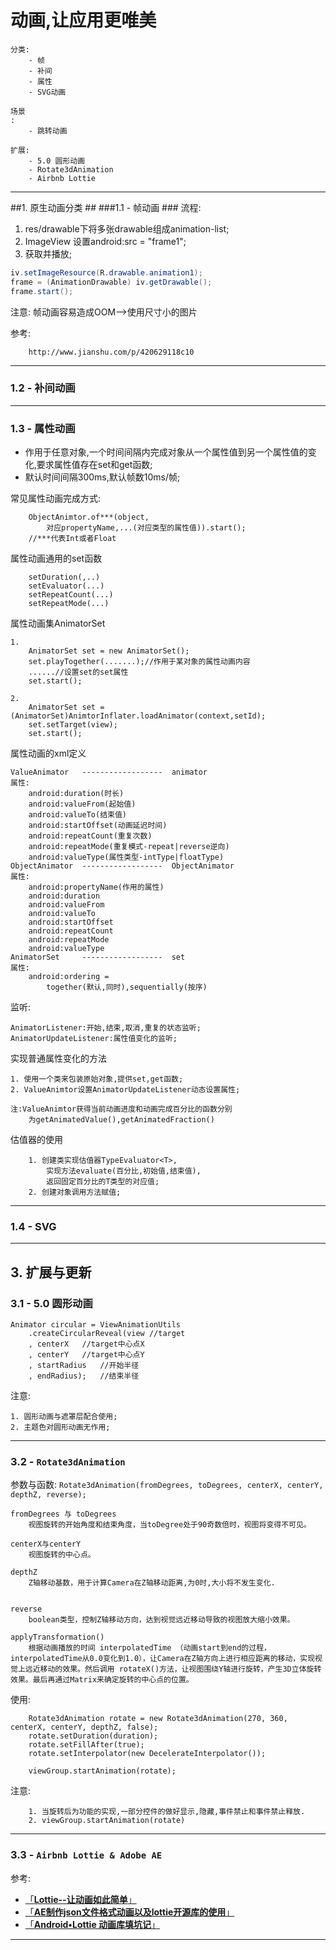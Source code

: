 # 动画,让应用更唯美

	分类:
		- 帧			
		- 补间		
		- 属性		
		- SVG动画

	场景
	:
		- 跳转动画

	扩展:
		- 5.0 圆形动画
		- Rotate3dAnimation
		- Airbnb Lottie
---

##1.  原生动画分类 ##
###1.1 - 帧动画 ###
流程:

1. res/drawable下将多张drawable组成animation-list;
2. ImageView 设置android:src = "frame1";
3. 获取并播放;

```java
iv.setImageResource(R.drawable.animation1);  
frame = (AnimationDrawable) iv.getDrawable();  
frame.start(); 
```

注意: 帧动画容易造成OOM-->使用尺寸小的图片

参考:

		http://www.jianshu.com/p/420629118c10

---


### 1.2 - 补间动画 ###


---

### 1.3 - 属性动画 ###
* 作用于任意对象,一个时间间隔内完成对象从一个属性值到另一个属性值的变化,要求属性值存在set和get函数;
* 默认时间间隔300ms,默认帧数10ms/帧;

常见属性动画完成方式:
	
		ObjectAnimtor.of***(object,
			对应propertyName,...(对应类型的属性值)).start();
		//***代表Int或者Float
属性动画通用的set函数
		
		setDuration(,..)
		setEvaluator(...)
		setRepeatCount(...)
		setRepeatMode(...)

属性动画集AnimatorSet
	
	1. 
		AnimatorSet set = new AnimatorSet();
		set.playTogether(.......);//作用于某对象的属性动画内容
		......//设置set的set属性
		set.start();

	2. 
		AnimatorSet set = (AnimatorSet)AnimtorInflater.loadAnimator(context,setId);
		set.setTarget(view);
		set.start();

属性动画的xml定义


	ValueAnimator	------------------	animator
	属性:
		android:duration(时长)
		android:valueFrom(起始值)
		android:valueTo(结束值)
		android:startOffset(动画延迟时间)
		android:repeatCount(重复次数)
		android:repeatMode(重复模式-repeat|reverse逆向)
		android:valueType(属性类型-intType|floatType)
	ObjectAnimator	------------------	ObjectAnimator
	属性:
		android:propertyName(作用的属性)
		android:duration
		android:valueFrom
		android:valueTo
		android:startOffset
		android:repeatCount
		android:repeatMode
		android:valueType
	AnimatorSet		------------------	set
	属性:
		android:ordering =
			together(默认,同时),sequentially(按序)
	
	

监听:

	AnimatorListener:开始,结束,取消,重复的状态监听;
	AnimatorUpdateListener:属性值变化的监听;
	
	
	
实现普通属性变化的方法

	1. 使用一个类来包装原始对象,提供set,get函数;
	2. ValueAnimtor设置AnimatorUpdateListener动态设置属性;

	注:ValueAnimtor获得当前动画进度和动画完成百分比的函数分别
		为getAnimatedValue(),getAnimatedFraction()

估值器的使用

		1. 创建类实现估值器TypeEvaluator<T>,
			实现方法evaluate(百分比,初始值,结束值),
			返回固定百分比的T类型的对应值;
		2. 创建对象调用方法赋值;
---

### 1.4 - SVG ###


---
## 3. 扩展与更新 ##

### 3.1 - 5.0 圆形动画 ###

	Animator circular = ViewAnimationUtils
		.createCircularReveal(view //target
        , centerX	//target中心点X
        , centerY	//target中心点Y
		, startRadius	//开始半径
        , endRadius);	//结束半径

注意:
	
	1. 圆形动画与遮罩层配合使用;
	2. 主题色对圆形动画无作用;

---

### 3.2 - `Rotate3dAnimation` ###

参数与函数:
	`Rotate3dAnimation(fromDegrees, toDegrees, centerX, centerY, depthZ, reverse);`
		
	fromDegrees 与 toDegrees 
		视图旋转的开始角度和结束角度，当toDegree处于90奇数倍时，视图将变得不可见。
	
	centerX与centerY 
		视图旋转的中心点。
		
	depthZ 
		Z轴移动基数，用于计算Camera在Z轴移动距离,为0时,大小将不发生变化.
	
		
	reverse 
		boolean类型，控制Z轴移动方向，达到视觉远近移动导致的视图放大缩小效果。
		
	applyTransformation() 
		根据动画播放的时间 interpolatedTime （动画start到end的过程，interpolatedTime从0.0变化到1.0），让Camera在Z轴方向上进行相应距离的移动，实现视觉上远近移动的效果。然后调用 rotateX()方法，让视图围绕Y轴进行旋转，产生3D立体旋转效果。最后再通过Matrix来确定旋转的中心点的位置。

使用:

		Rotate3dAnimation rotate = new Rotate3dAnimation(270, 360, centerX, centerY, depthZ, false);
        rotate.setDuration(duration);
        rotate.setFillAfter(true);
        rotate.setInterpolator(new DecelerateInterpolator());

        viewGroup.startAnimation(rotate);

注意:

		1. 当旋转后为功能的实现,一部分控件的做好显示,隐藏,事件禁止和事件禁止释放.
		2. viewGroup.startAnimation(rotate)

---
### 3.3 - `Airbnb Lottie & Adobe AE`

参考:
- [ 「**Lottie--让动画如此简单**」 ](http://mp.weixin.qq.com/s/LrkZtDZY3SE8IUQ-x1hsmQ)
- [ 「**AE制作json文件格式动画以及lottie开源库的使用**」 ](http://blog.csdn.net/jhl122/article/details/56665374)
- [ 「**Android•Lottie 动画库填坑记**」 ](https://mp.weixin.qq.com/s/ipu32zPjaHeqICgOGqct9g)
---